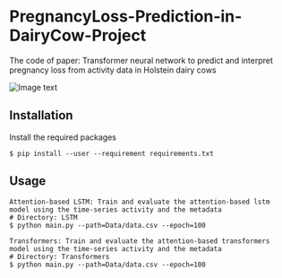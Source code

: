 # PregnancyLoss-Prediction-in-DairyCow-Project
The code of paper: Transformer neural network to predict and interpret pregnancy loss from activity data in Holstein dairy cows

![Image text](https://github.com/lindan1128/PregnancyLoss-Prediction-Project/blob/main/Workflow.png)

## Installation
Install the required packages
    
    $ pip install --user --requirement requirements.txt
    
## Usage
    
    Attention-based LSTM: Train and evaluate the attention-based lstm model using the time-series activity and the metadata
    # Directory: LSTM
    $ python main.py --path=Data/data.csv --epoch=100
    
    Transformers: Train and evaluate the attention-based transformers model using the time-series activity and the metadata
    # Directory: Transformers
    $ python main.py --path=Data/data.csv --epoch=100
